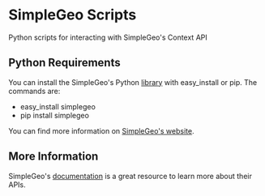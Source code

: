 SimpleGeo Scripts
=================
Python scripts for interacting with SimpleGeo's Context API

Python Requirements
-----------------------
You can install the SimpleGeo's Python [library](http://pypi.python.org/pypi/simplegeo/3.0.115) with easy_install or pip. The commands are:
* easy_install simplegeo
* pip install simplegeo

You can find more information on [SimpleGeo's website](https://simplegeo.com/docs/clients-code-libraries).

More Information
----------------
SimpleGeo's [documentation](https://simplegeo.com/docs/) is a great resource to learn more about their APIs.